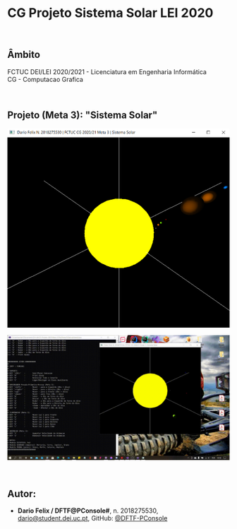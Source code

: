 # CG Projeto Sistema Solar LEI 2020

<br />

## Âmbito
FCTUC DEI/LEI 2020/2021 - Licenciatura em Engenharia Informática	<br />
CG - Computacao Grafica <br />


<br />

## Projeto (Meta 3): "Sistema Solar"


![alt text](https://raw.githubusercontent.com/DFTF-PConsole/CG-Projeto-SistemaSolar-LEI-2020/main/Relatorio/Screenshot%202021-01-23%20140019.png)


![alt text](https://raw.githubusercontent.com/DFTF-PConsole/CG-Projeto-SistemaSolar-LEI-2020/main/Relatorio/sistema%20solar.gif)


<br />

## Autor: 
* **Dario Felix / DFTF@PConsole#**, n. 2018275530, dario@student.dei.uc.pt, GitHub: [@DFTF-PConsole](https://github.com/DFTF-PConsole)

